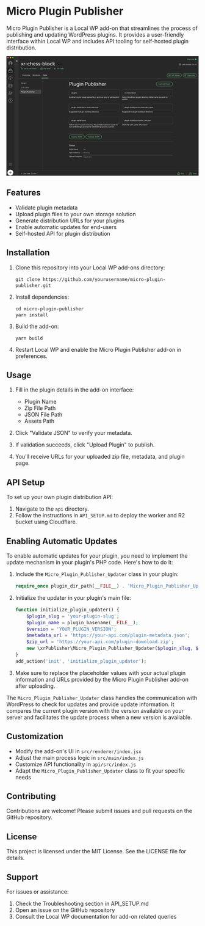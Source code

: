 # Micro Plugin Publisher

Micro Plugin Publisher is a Local WP add-on that streamlines the process of publishing and updating WordPress plugins. It provides a user-friendly interface within Local WP and includes API tooling for self-hosted plugin distribution.

![Micro Plugin Publisher Preview](docs/assets/micro-plugin-publisher-preview.jpg)

## Features

- Validate plugin metadata
- Upload plugin files to your own storage solution
- Generate distribution URLs for your plugins
- Enable automatic updates for end-users
- Self-hosted API for plugin distribution

## Installation

1. Clone this repository into your Local WP add-ons directory:
   ```
   git clone https://github.com/yourusername/micro-plugin-publisher.git
   ```

2. Install dependencies:
   ```
   cd micro-plugin-publisher
   yarn install
   ```

3. Build the add-on:
   ```
   yarn build
   ```

4. Restart Local WP and enable the Micro Plugin Publisher add-on in preferences.

## Usage

1. Fill in the plugin details in the add-on interface:
   - Plugin Name
   - Zip File Path
   - JSON File Path
   - Assets Path

2. Click "Validate JSON" to verify your metadata.
3. If validation succeeds, click "Upload Plugin" to publish.
4. You'll receive URLs for your uploaded zip file, metadata, and plugin page.

## API Setup

To set up your own plugin distribution API:

1. Navigate to the `api` directory.
2. Follow the instructions in `API_SETUP.md` to deploy the worker and R2 bucket using Cloudflare.

## Enabling Automatic Updates

To enable automatic updates for your plugin, you need to implement the update mechanism in your plugin's PHP code. Here's how to do it:

1. Include the `Micro_Plugin_Publisher_Updater` class in your plugin:

   ```php
   require_once plugin_dir_path(__FILE__) . 'Micro_Plugin_Publisher_Updater.php';
   ```

2. Initialize the updater in your plugin's main file:

   ```php
   function initialize_plugin_updater() {
       $plugin_slug = 'your-plugin-slug';
       $plugin_name = plugin_basename(__FILE__);
       $version = 'YOUR_PLUGIN_VERSION';
       $metadata_url = 'https://your-api.com/plugin-metadata.json';
       $zip_url = 'https://your-api.com/plugin-download.zip';
       new \xrPublisher\Micro_Plugin_Publisher_Updater($plugin_slug, $plugin_name, $version, $metadata_url, $zip_url);
   }
   add_action('init', 'initialize_plugin_updater');
   ```

3. Make sure to replace the placeholder values with your actual plugin information and URLs provided by the Micro Plugin Publisher add-on after uploading.

The `Micro_Plugin_Publisher_Updater` class handles the communication with WordPress to check for updates and provide update information. It compares the current plugin version with the version available on your server and facilitates the update process when a new version is available.

## Customization

- Modify the add-on's UI in `src/renderer/index.jsx`
- Adjust the main process logic in `src/main/index.js`
- Customize API functionality in `api/src/index.js`
- Adapt the `Micro_Plugin_Publisher_Updater` class to fit your specific needs

## Contributing

Contributions are welcome! Please submit issues and pull requests on the GitHub repository.

## License

This project is licensed under the MIT License. See the LICENSE file for details.

## Support

For issues or assistance:

1. Check the Troubleshooting section in API_SETUP.md
2. Open an issue on the GitHub repository
3. Consult the Local WP documentation for add-on related queries